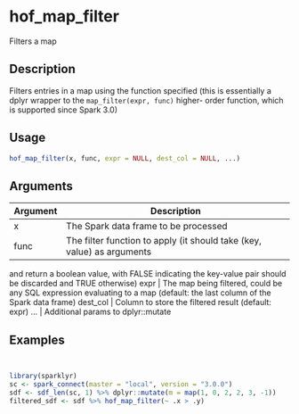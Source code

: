 # hof_map_filter


Filters a map




## Description

Filters entries in a map using the function specified
(this is essentially a dplyr wrapper to the `map_filter(expr, func)` higher-
order function, which is supported since Spark 3.0)





## Usage
```r
hof_map_filter(x, func, expr = NULL, dest_col = NULL, ...)
```




## Arguments


Argument      |Description
------------- |----------------
x | The Spark data frame to be processed
func | The filter function to apply (it should take (key, value) as arguments
and return a boolean value, with FALSE indicating the key-value pair should be discarded
and TRUE otherwise)
expr | The map being filtered, could be any SQL expression evaluating to a map
(default: the last column of the Spark data frame)
dest_col | Column to store the filtered result (default: expr)
... | Additional params to dplyr::mutate






## Examples

```r


library(sparklyr)
sc <- spark_connect(master = "local", version = "3.0.0")
sdf <- sdf_len(sc, 1) %>% dplyr::mutate(m = map(1, 0, 2, 2, 3, -1))
filtered_sdf <- sdf %>% hof_map_filter(~ .x > .y)

```





